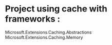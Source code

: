 # Project using cache with frameworks :

Microsoft.Extensions.Caching.Abstractions
Microsoft.Extensions.Caching.Memory
